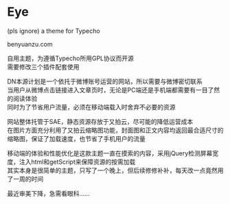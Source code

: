 # Eye
(pls ignore) a theme for Typecho

benyuanzu.com

自用主题，为遵循Typecho所用GPL协议而开源  
需要修改三个插件配套使用

DN本源计划是一个依托于微博账号运营的网站，所以需要与微博密切联系  
当用户从微博点击链接进入文章页时，无论是PC端还是手机端都需要有一目了然的阅读体验  
同时为了节省用户流量，必须在移动端载入时舍弃不必要的资源  

网站整体托管于SAE，静态资源存放于又拍云，尽可能的降低运营成本  
在图片方面充分利用了又拍云缩略图功能，封面图和正文内容均返回最合适尺寸的缩略图，保证了加载速度，也节省了手机用户的流量  

移动端的体验和性能优化是这款主题一直在摸索的内容，采用jQuery检测屏幕宽度，注入html和getScript来保障资源的按需加载  
其实本身是很简单的主题，只写了一个晚上，但后续修修补补，每天改一点竟然用了一周的时间  

最近审美下降，急需看眼科……
